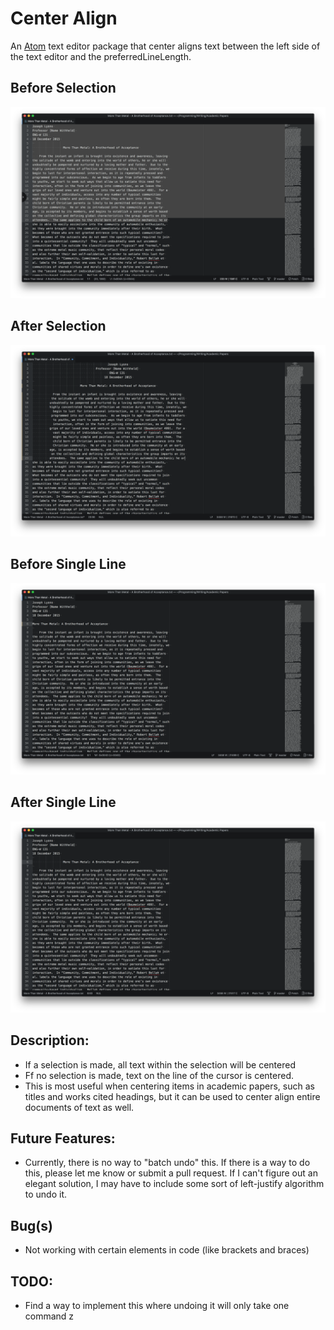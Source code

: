 # Center Align
An [Atom](https://atom.io) text editor package that center aligns text between
the left side of the text editor and the preferredLineLength.

## Before Selection
![Before Selection](./Screenshots/Before-Selection.png)

## After Selection
![After Selection](./Screenshots/After-Selection.png)

## Before Single Line
![Before Single Line](./Screenshots/Before-Single-Line.png)

## After Single Line
![After Single Line](./Screenshots/After-Single-Line.png)

## Description:

* If a selection is made, all text within the selection will be centered
* Ff no selection is made, text on the line of the cursor is centered.  
* This is most useful when centering items in academic papers, such as titles
and works cited headings, but it can be used to center align entire documents of
text as well.

## Future Features:

* Currently, there is no way to "batch undo" this.  If there is a way to do
this, please let me know or submit a pull request.  If I can't figure out an
elegant solution, I may have to include some sort of left-justify algorithm to
undo it.

## Bug(s)

* Not working with certain elements in code (like brackets and braces)

## TODO:

* Find a way to implement this where undoing it will only take one command z
